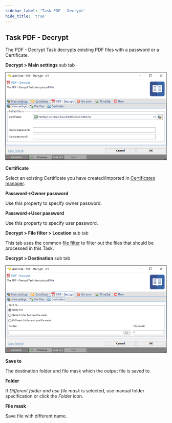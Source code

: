 ```yaml
---
sidebar_label: 'Task PDF - Decrypt'
hide_title: 'true'
---
```


## Task PDF - Decrypt

The PDF - Decrypt Task decrypts existing PDF files with a password or a Certificate.
 
**Decrypt > Main settings** sub tab

![](../../../../../static/img/pgpdecryptmainsettings.png)

**Certificate**

Select an existing Certificate you have created/imported in [Certificates manager](../../global-certificates.md).
 
**Password->Owner password**

Use this property to specify owner password.
 
**Password->User password**

Use this property to specify user password.
 
**Decrypt > File filter > Location** sub tab

This tab uses the common [file filter](../../job-tasks-file-filter.md) to filter out the files that should be processed in this Task.
 
**Decrypt > Destination** sub tab

![](../../../../../static/img/pgpdecryptdestination.png)

**Save to**

The destination folder and file mask which the output file is saved to.
 
**Folder**

If *Different folder and use file mask* is selected, use manual folder specification or click the *Folder* icon.
 
**File mask**

Save file with different name.
